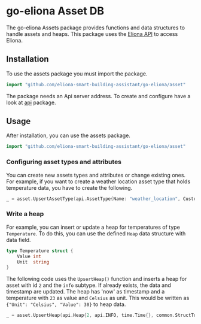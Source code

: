 # go-eliona Asset DB
The go-eliona Assets package provides functions and data structures to handle assets and heaps. This package uses the [Eliona API](https://github.com/eliona-smart-building-assistant/eliona-api) to access Eliona.

## Installation
To use the assets package you must import the package.

```go
import "github.com/eliona-smart-building-assistant/go-eliona/asset"
```
The package needs an Api server address. To create and configure have a look at [api](../../api) package.

## Usage

After installation, you can use the assets package.

```go
import "github.com/eliona-smart-building-assistant/go-eliona/asset"
```

### Configuring asset types and attributes

You can create new assets types and attributes or change existing ones. For example, if you want to create a weather location asset type that holds temperature data, you have to create the following.

```go
_ = asset.UpsertAssetType(api.AssetType{Name: "weather_location", Custom: true, Vendor: "ITEC AG", Translation: api.Translation{De: "Wetterstation", En: "Weather location"}})
```

### Write a heap

For example, you can insert or update a heap for temperatures of type `Temperature`. To do this, you can use the defined `Heap` data structure with data field.

```go
type Temperature struct {
    Value int
    Unit  string
}
```

The following code uses the `UpsertHeap()` function and inserts a heap for
asset with id `2` and  the `info` subtype. If already exists, the
data and timestamp are updated. The heap has 'now' as timestamp and a temperature with `23` as value and `Celsius` as unit. This would be written as `{"Unit": "Celsius", "Value": 30}` to heap data.

```go
_ = asset.UpsertHeap(api.Heap{2, api.INFO, time.Time{}, common.StructToMap(Temperature{35, "Celsius"})})
```
